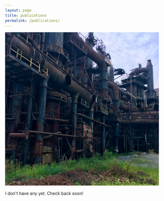 ```yaml
---
layout: page
title: publications
permalink: /publications/
---
```


![](/assets/publications.jpg)

I don't have any yet. Check back soon!